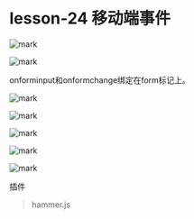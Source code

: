 # lesson-24 移动端事件



![mark](http://qiniu.wind-zhou.com/blog/210320/gBLJBjC8Kf.png?imageslim)

![mark](http://qiniu.wind-zhou.com/blog/210320/BG08B6E704.png?imageslim)





onforminput和onformchange绑定在form标记上。

![mark](http://qiniu.wind-zhou.com/blog/210320/IbG9jCGeL8.png?imageslim)





![mark](http://qiniu.wind-zhou.com/blog/210322/iCf2C8id7k.png?imageslim)





![mark](http://qiniu.wind-zhou.com/blog/210322/0H2CeJKGA1.png?imageslim)







![mark](http://qiniu.wind-zhou.com/blog/210322/BIl71a53dH.png?imageslim)





![mark](http://qiniu.wind-zhou.com/blog/210322/8KD47jlkFe.png?imageslim)





插件

>
>
>hammer.js
>
>







